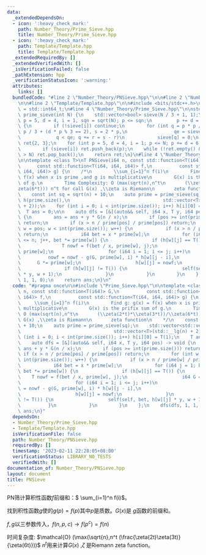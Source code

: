 ```yaml
---
data:
  _extendedDependsOn:
  - icon: ':heavy_check_mark:'
    path: Number_Theory/Prime_Sieve.hpp
    title: Number_Theory/Prime_Sieve.hpp
  - icon: ':heavy_check_mark:'
    path: Template/Template.hpp
    title: Template/Template.hpp
  _extendedRequiredBy: []
  _extendedVerifiedWith: []
  _isVerificationFailed: false
  _pathExtension: hpp
  _verificationStatusIcon: ':warning:'
  attributes:
    links: []
  bundledCode: "#line 2 \"Number_Theory/PNSieve.hpp\"\n\n#line 2 \"Number_Theory/Prime_Sieve.hpp\"\
    \n\n#line 2 \"Template/Template.hpp\"\n\n#include <bits/stdc++.h>\n\nusing i64\
    \ = std::int64_t;\n#line 4 \"Number_Theory/Prime_Sieve.hpp\"\n\nstd::vector<int>\
    \ prime_sieve(int N) {\n    std::vector<bool> sieve(N / 3 + 1, 1);\n    for (int\
    \ p = 5, d = 4, i = 1, sqn = sqrt(N); p <= sqn;\n         p += d = 6 - d, i++)\
    \ {\n        if (!sieve[i]) continue;\n        for (int q = p * p / 3, r = d *\
    \ p / 3 + (d * p % 3 == 2), s = 2 * p,\n                 qe = sieve.size();\n\
    \             q < qe; q += r = s - r)\n            sieve[q] = 0;\n    }\n    std::vector<int>\
    \ ret{2, 3};\n    for (int p = 5, d = 4, i = 1; p <= N; p += d = 6 - d, i++)\n\
    \        if (sieve[i]) ret.push_back(p);\n    while (!ret.empty() && ret.back()\
    \ > N) ret.pop_back();\n    return ret;\n}\n#line 4 \"Number_Theory/PNSieve.hpp\"\
    \n\ntemplate <class T>\nT PNSieve(i64 n, const std::function<T(i64)> G,\n    \
    \      const std::function<T(i64, i64, i64)> f,\n          const std::function<T(i64,\
    \ i64, i64)> g) {\n    /*\n        \\sum_{i=1}^n f(i)\n        Find g: g(x) =\
    \ f(x) when x is prime ,and g is multiplicative\n        G(x) is the prifix sum\
    \ of g.\n        Time Complexity: O (max(sqrt(n),n^t\n       (\\zeta(2*t)*\\zeta(3*t))/\\\
    zeta(6*t))) n^t for call G(x) ,\\zeta is Riemann\n       zeta function\n    */\n\
    \    const int sq = sqrt(n) + 10;\n    auto prime = prime_sieve(sq);\n    std::vector<std::vector<T>>\
    \ h(prime.size(),\n                                  std::vector<T>(std::__lg(n)\
    \ + 2));\n    for (int i = 0; i < int(prime.size()); i++) h[i][0] = T(1);\n  \
    \  T ans = 0;\n\n    auto dfs = [&](auto&& self, i64 x, T y, i64 pos) -> void\
    \ {\n        ans = ans + y * G(n / x);\n        if (pos >= int(prime.size()))\
    \ return;\n        if (x > n / prime[pos] / prime[pos]) return;\n        for (int\
    \ w = pos; w < int(prime.size()); w++) {\n            if (x > n / prime[w] / prime[w])\
    \ return;\n            i64 bet = x * prime[w];\n            for (i64 j = 1; bet\
    \ <= n; j++, bet *= prime[w]) {\n                if (h[w][j] == T()) {\n     \
    \               T nowf = f(bet / x, prime[w], j);\n                    i64 G =\
    \ prime[w];\n                    for (i64 i = 1; i <= j; i++)\n              \
    \          nowf = nowf - g(G, prime[w], i) * h[w][j - i],\n                  \
    \      G *= prime[w];\n                    h[w][j] = nowf;\n                }\n\
    \                if (h[w][j] != T()) {\n                    self(self, bet, h[w][j]\
    \ * y, w + 1);\n                }\n            }\n        }\n    };\n    dfs(dfs,\
    \ 1, 1, 0);\n    return ans;\n}\n"
  code: "#pragma once\n\n#include \"Prime_Sieve.hpp\"\n\ntemplate <class T>\nT PNSieve(i64\
    \ n, const std::function<T(i64)> G,\n          const std::function<T(i64, i64,\
    \ i64)> f,\n          const std::function<T(i64, i64, i64)> g) {\n    /*\n   \
    \     \\sum_{i=1}^n f(i)\n        Find g: g(x) = f(x) when x is prime ,and g is\
    \ multiplicative\n        G(x) is the prifix sum of g.\n        Time Complexity:\
    \ O (max(sqrt(n),n^t\n       (\\zeta(2*t)*\\zeta(3*t))/\\zeta(6*t))) n^t for call\
    \ G(x) ,\\zeta is Riemann\n       zeta function\n    */\n    const int sq = sqrt(n)\
    \ + 10;\n    auto prime = prime_sieve(sq);\n    std::vector<std::vector<T>> h(prime.size(),\n\
    \                                  std::vector<T>(std::__lg(n) + 2));\n    for\
    \ (int i = 0; i < int(prime.size()); i++) h[i][0] = T(1);\n    T ans = 0;\n\n\
    \    auto dfs = [&](auto&& self, i64 x, T y, i64 pos) -> void {\n        ans =\
    \ ans + y * G(n / x);\n        if (pos >= int(prime.size())) return;\n       \
    \ if (x > n / prime[pos] / prime[pos]) return;\n        for (int w = pos; w <\
    \ int(prime.size()); w++) {\n            if (x > n / prime[w] / prime[w]) return;\n\
    \            i64 bet = x * prime[w];\n            for (i64 j = 1; bet <= n; j++,\
    \ bet *= prime[w]) {\n                if (h[w][j] == T()) {\n                \
    \    T nowf = f(bet / x, prime[w], j);\n                    i64 G = prime[w];\n\
    \                    for (i64 i = 1; i <= j; i++)\n                        nowf\
    \ = nowf - g(G, prime[w], i) * h[w][j - i],\n                        G *= prime[w];\n\
    \                    h[w][j] = nowf;\n                }\n                if (h[w][j]\
    \ != T()) {\n                    self(self, bet, h[w][j] * y, w + 1);\n      \
    \          }\n            }\n        }\n    };\n    dfs(dfs, 1, 1, 0);\n    return\
    \ ans;\n}"
  dependsOn:
  - Number_Theory/Prime_Sieve.hpp
  - Template/Template.hpp
  isVerificationFile: false
  path: Number_Theory/PNSieve.hpp
  requiredBy: []
  timestamp: '2023-02-11 22:28:05+08:00'
  verificationStatus: LIBRARY_NO_TESTS
  verifiedWith: []
documentation_of: Number_Theory/PNSieve.hpp
layout: document
title: PNSieve
---
```


PN筛计算积性函数$f$前缀和：$ \sum_{i=1}^n f(i)$。

找到积性函数$g$使的$g(p) = f(p)$其中$p$是质数。$G(x)$是 $g$函数的前缀和。

$f,g$以三参数传入，$f(n,p,c) \rightarrow f(p^c) = f(n)$

时间复杂度: $\mathcal{O} (\max(\sqrt{n},n^t (\frac{\zeta(2t)\zeta(3t)}{\zeta(6t)}))$ $n^t$用来计算$G(x)$ ,$\zeta$ 是Riemann zeta function。